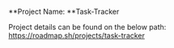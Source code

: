 **Project Name: **Task-Tracker

Project details can be found on the below path:
https://roadmap.sh/projects/task-tracker
